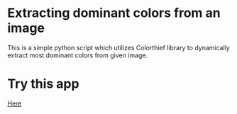 
# Extracting dominant colors from an image

This is a simple python script which utilizes Colorthief library to dynamically extract most dominant colors from given image.


# Try this app

[Here]("https://app.daisi.io/daisies/649fa394-d34d-46e3-b51c-540b63170d17/streamlit")
